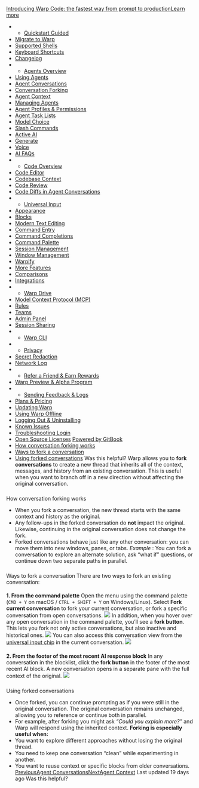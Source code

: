 [Introducing Warp Code: the fastest way from prompt to productionLearn more ](https://www.warp.dev/blog/introducing-warp-code-prompt-to-prod)
 * * [Quickstart Guided](/)
 * [Migrate to Warp](/getting-started/migrate-to-warp)
 * [Supported Shells](/getting-started/supported-shells)
 * [Keyboard Shortcuts](/getting-started/keyboard-shortcuts)
 * [Changelog](/getting-started/changelog)
 * * [Agents Overview](/agents/agents-overview)
 * [Using Agents](/agents/using-agents)
 * [Agent Conversations](/agents/using-agents/agent-conversations)
 * [Conversation Forking](/agents/using-agents/agent-conversations/conversation-forking)
 * [Agent Context](/agents/using-agents/agent-context)
 * [Managing Agents](/agents/using-agents/managing-agents)
 * [Agent Profiles & Permissions](/agents/using-agents/agent-profiles-permissions)
 * [Agent Task Lists](/agents/using-agents/agent-tasklists)
 * [Model Choice](/agents/using-agents/model-choice)
 * [Slash Commands](/agents/slash-commands)
 * [Active AI](/agents/active-ai)
 * [Generate](/agents/generate)
 * [Voice](/agents/voice)
 * [AI FAQs](/agents/ai-faqs)
 * * [Code Overview](/code/code-overview)
 * [Code Editor](/code/code-editor)
 * [Codebase Context](/code/codebase-context)
 * [Code Review](/code/code-review)
 * [Code Diffs in Agent Conversations](/code/reviewing-code)
 * * [Universal Input](/terminal/universal-input)
 * [Appearance](/terminal/appearance)
 * [Blocks](/terminal/blocks)
 * [Modern Text Editing](/terminal/editor)
 * [Command Entry](/terminal/entry)
 * [Command Completions](/terminal/command-completions)
 * [Command Palette](/terminal/command-palette)
 * [Session Management](/terminal/sessions)
 * [Window Management](/terminal/windows)
 * [Warpify](/terminal/warpify)
 * [More Features](/terminal/more-features)
 * [Comparisons](/terminal/comparisons)
 * [Integrations](/terminal/integrations-and-plugins)
 * * [Warp Drive](/knowledge-and-collaboration/warp-drive)
 * [Model Context Protocol (MCP)](/knowledge-and-collaboration/mcp)
 * [Rules](/knowledge-and-collaboration/rules)
 * [Teams](/knowledge-and-collaboration/teams)
 * [Admin Panel](/knowledge-and-collaboration/admin-panel)
 * [Session Sharing](/knowledge-and-collaboration/session-sharing)
 * * [Warp CLI](/developers/cli)
 * * [Privacy](/privacy/privacy)
 * [Secret Redaction](/privacy/secret-redaction)
 * [Network Log](/privacy/network-log)
 * * [Refer a Friend & Earn Rewards](/community/refer-a-friend)
 * [Warp Preview & Alpha Program](/community/warp-preview-and-alpha-program)
 * * [Sending Feedback & Logs](/support-and-billing/sending-us-feedback)
 * [Plans & Pricing](/support-and-billing/plans-and-pricing)
 * [Updating Warp](/support-and-billing/updating-warp)
 * [Using Warp Offline](/support-and-billing/using-warp-offline)
 * [Logging Out & Uninstalling](/support-and-billing/uninstalling-warp)
 * [Known Issues](/support-and-billing/known-issues)
 * [Troubleshooting Login](/support-and-billing/troubleshooting-login-issues)
 * [Open Source Licenses](/support-and-billing/licenses)
[Powered by GitBook](https://www.gitbook.com/?utm_source=content&utm_medium=trademark&utm_campaign=-MbqIgTw17KQvq_DQuRr)
 * [How conversation forking works](#how-conversation-forking-works)
 * [Ways to fork a conversation](#ways-to-fork-a-conversation)
 * [Using forked conversations](#using-forked-conversations)
Was this helpful?
Warp allows you to **fork conversations** to create a new thread that inherits all of the context, messages, and history from an existing conversation. This is useful when you want to branch off in a new direction without affecting the original conversation.
### 
[](#how-conversation-forking-works)
How conversation forking works
 * When you fork a conversation, the new thread starts with the same context and history as the original.
 * Any follow-ups in the forked conversation do **not** impact the original. Likewise, continuing in the original conversation does not change the fork.
 * Forked conversations behave just like any other conversation: you can move them into new windows, panes, or tabs.
_Example_ : You can fork a conversation to explore an alternate solution, ask “what if” questions, or continue down two separate paths in parallel.
### 
[](#ways-to-fork-a-conversation)
Ways to fork a conversation
There are two ways to fork an existing conversation:
#### 
[](#id-1.-from-the-command-palette)
**1. From the command palette**
Open the menu using the command palette (`CMD + Y` on macOS / `CTRL + SHIFT + Y` on Windows/Linux). 
Select **Fork current conversation** to fork your current conversation, or fork a specific conversation from open conversations.
![](https://docs.warp.dev/~gitbook/image?url=https%3A%2F%2F2297236823-files.gitbook.io%2F%7E%2Ffiles%2Fv0%2Fb%2Fgitbook-x-prod.appspot.com%2Fo%2Fspaces%252F-MbqIgTw17KQvq_DQuRr%252Fuploads%252FSKCijjzp8nseHBOdukzp%252Fimage.png%3Falt%3Dmedia%26token%3D0263dd4e-ef62-4ad2-9bd2-20cf87f45ff8&width=768&dpr=4&quality=100&sign=1c96bc6b&sv=2)
In addition, when you hover over any open conversation in the command palette, you’ll see a **fork button**. This lets you fork not only active conversations, but also inactive and historical ones.
![](https://docs.warp.dev/~gitbook/image?url=https%3A%2F%2F2297236823-files.gitbook.io%2F%7E%2Ffiles%2Fv0%2Fb%2Fgitbook-x-prod.appspot.com%2Fo%2Fspaces%252F-MbqIgTw17KQvq_DQuRr%252Fuploads%252F5VLXP84aFlCF8bLc2wur%252Fimage.png%3Falt%3Dmedia%26token%3D65b1a442-858f-4899-8d3a-b09319fb3bb4&width=768&dpr=4&quality=100&sign=f30c80dd&sv=2)
You can also access this conversation view from the [universal input chip](https://app.gitbook.com/o/-MbqIZLCtzerswjFm7mh/s/-MbqIgTw17KQvq_DQuRr/~/diff/~/changes/1112/terminal/universal-input/~/overview) in the current conversation.
![](https://docs.warp.dev/~gitbook/image?url=https%3A%2F%2F2297236823-files.gitbook.io%2F%7E%2Ffiles%2Fv0%2Fb%2Fgitbook-x-prod.appspot.com%2Fo%2Fspaces%252F-MbqIgTw17KQvq_DQuRr%252Fuploads%252FaW3ygIznjLPDwgMTcmx7%252Fimage.png%3Falt%3Dmedia%26token%3Dd43cfddc-2ac3-4959-a330-4d1f05f9688e&width=768&dpr=4&quality=100&sign=9b7e58ee&sv=2)
#### 
[](#id-2.-from-the-footer-of-the-most-recent-ai-response-block)
**2. From the footer of the most recent AI response block**
In any conversation in the blocklist, click the **fork button** in the footer of the most recent AI block. A new conversation opens in a separate pane with the full context of the original.
![](https://docs.warp.dev/~gitbook/image?url=https%3A%2F%2F2297236823-files.gitbook.io%2F%7E%2Ffiles%2Fv0%2Fb%2Fgitbook-x-prod.appspot.com%2Fo%2Fspaces%252F-MbqIgTw17KQvq_DQuRr%252Fuploads%252F3QYAqIEzJvqvpffUy5MN%252Fimage.png%3Falt%3Dmedia%26token%3Ddd647c0a-83d0-41f7-9621-c0c31a339d4d&width=768&dpr=4&quality=100&sign=baf62fc2&sv=2)
### 
[](#using-forked-conversations)
Using forked conversations
 * Once forked, you can continue prompting as if you were still in the original conversation. The original conversation remains unchanged, allowing you to reference or continue both in parallel.
 * For example, after forking you might ask _“Could you explain more?”_ and Warp will respond using the inherited context.
**Forking is especially useful when:**
 * You want to explore different approaches without losing the original thread.
 * You need to keep one conversation “clean” while experimenting in another.
 * You want to reuse context or specific blocks from older conversations.
[PreviousAgent Conversations](/agents/using-agents/agent-conversations)[NextAgent Context](/agents/using-agents/agent-context)
Last updated 19 days ago
Was this helpful?
